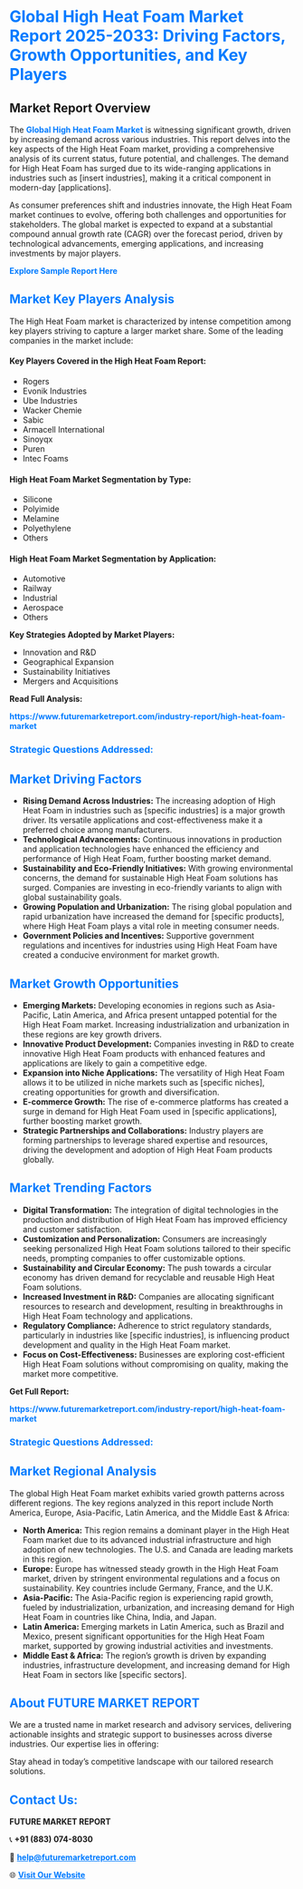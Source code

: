 <h1 style="color: #007BFF;">Global High Heat Foam Market Report 2025-2033: Driving Factors, Growth Opportunities, and Key Players</h1>

<section id="overview">
<h2>Market Report Overview</h2>
<p>The <a href="https://www.futuremarketreport.com/industry-report/high-heat-foam-market" style="color: #007BFF; text-decoration: none;"><strong>Global High Heat Foam Market</strong></a> is witnessing significant growth, driven by increasing demand across various industries. This report delves into the key aspects of the High Heat Foam market, providing a comprehensive analysis of its current status, future potential, and challenges. The demand for High Heat Foam has surged due to its wide-ranging applications in industries such as [insert industries], making it a critical component in modern-day [applications].</p>
<p>As consumer preferences shift and industries innovate, the High Heat Foam market continues to evolve, offering both challenges and opportunities for stakeholders. The global market is expected to expand at a substantial compound annual growth rate (CAGR) over the forecast period, driven by technological advancements, emerging applications, and increasing investments by major players.</p>
</section>

<section id="overview">
<p><a href="https://www.futuremarketreport.com/request-sample/reportId=97489" style="color: #007BFF; text-decoration: none;"><strong>Explore Sample Report Here</strong></a></p>
</section>

<section id="key-players">
<h2 style="color: #007BFF;">Market Key Players Analysis</h2>
<p>The High Heat Foam market is characterized by intense competition among key players striving to capture a larger market share. Some of the leading companies in the market include:</p>
<h4>Key Players Covered in the High Heat Foam Report:</h4>
<ul><li>Rogers</li><li>Evonik Industries</li><li>Ube Industries</li><li>Wacker Chemie</li><li>Sabic</li><li>Armacell International</li><li>Sinoyqx</li><li>Puren</li><li>Intec Foams</li></ul>
<h4>High Heat Foam Market Segmentation by Type:</h4>
<ul><li>Silicone</li><li>Polyimide</li><li>Melamine</li><li>Polyethylene</li><li>Others</li></ul>

<h4>High Heat Foam Market Segmentation by Application:</h4>
<ul><li>Automotive</li><li>Railway</li><li>Industrial</li><li>Aerospace</li><li>Others</li></ul>
<p><strong>Key Strategies Adopted by Market Players:</strong></p>
<ul>
<li>Innovation and R&D</li>
<li>Geographical Expansion</li>
<li>Sustainability Initiatives</li>
<li>Mergers and Acquisitions</li>
</ul>
</section>

<section>
<p><strong>Read Full Analysis: </strong></p><a href="https://www.futuremarketreport.com/industry-report/high-heat-foam-market" style="color: #007BFF; text-decoration: none;"><strong>https://www.futuremarketreport.com/industry-report/high-heat-foam-market</strong></a>
<h3 style="color: #007BFF;">Strategic Questions Addressed:</h3>
</section>

<section id="driving-factors">
<h2 style="color: #007BFF;">Market Driving Factors</h2>
<ul>
<li><strong>Rising Demand Across Industries:</strong> The increasing adoption of High Heat Foam in industries such as [specific industries] is a major growth driver. Its versatile applications and cost-effectiveness make it a preferred choice among manufacturers.</li>
<li><strong>Technological Advancements:</strong> Continuous innovations in production and application technologies have enhanced the efficiency and performance of High Heat Foam, further boosting market demand.</li>
<li><strong>Sustainability and Eco-Friendly Initiatives:</strong> With growing environmental concerns, the demand for sustainable High Heat Foam solutions has surged. Companies are investing in eco-friendly variants to align with global sustainability goals.</li>
<li><strong>Growing Population and Urbanization:</strong> The rising global population and rapid urbanization have increased the demand for [specific products], where High Heat Foam plays a vital role in meeting consumer needs.</li>
<li><strong>Government Policies and Incentives:</strong> Supportive government regulations and incentives for industries using High Heat Foam have created a conducive environment for market growth.</li>
</ul>
</section>

<section id="growth-opportunities">
<h2 style="color: #007BFF;">Market Growth Opportunities</h2>
<ul>
<li><strong>Emerging Markets:</strong> Developing economies in regions such as Asia-Pacific, Latin America, and Africa present untapped potential for the High Heat Foam market. Increasing industrialization and urbanization in these regions are key growth drivers.</li>
<li><strong>Innovative Product Development:</strong> Companies investing in R&D to create innovative High Heat Foam products with enhanced features and applications are likely to gain a competitive edge.</li>
<li><strong>Expansion into Niche Applications:</strong> The versatility of High Heat Foam allows it to be utilized in niche markets such as [specific niches], creating opportunities for growth and diversification.</li>
<li><strong>E-commerce Growth:</strong> The rise of e-commerce platforms has created a surge in demand for High Heat Foam used in [specific applications], further boosting market growth.</li>
<li><strong>Strategic Partnerships and Collaborations:</strong> Industry players are forming partnerships to leverage shared expertise and resources, driving the development and adoption of High Heat Foam products globally.</li>
</ul>
</section>

<section id="trending-factors">
<h2 style="color: #007BFF;">Market Trending Factors</h2>
<ul>
<li><strong>Digital Transformation:</strong> The integration of digital technologies in the production and distribution of High Heat Foam has improved efficiency and customer satisfaction.</li>
<li><strong>Customization and Personalization:</strong> Consumers are increasingly seeking personalized High Heat Foam solutions tailored to their specific needs, prompting companies to offer customizable options.</li>
<li><strong>Sustainability and Circular Economy:</strong> The push towards a circular economy has driven demand for recyclable and reusable High Heat Foam solutions.</li>
<li><strong>Increased Investment in R&D:</strong> Companies are allocating significant resources to research and development, resulting in breakthroughs in High Heat Foam technology and applications.</li>
<li><strong>Regulatory Compliance:</strong> Adherence to strict regulatory standards, particularly in industries like [specific industries], is influencing product development and quality in the High Heat Foam market.</li>
<li><strong>Focus on Cost-Effectiveness:</strong> Businesses are exploring cost-efficient High Heat Foam solutions without compromising on quality, making the market more competitive.</li>
</ul>
</section>

<section>
<p><strong>Get Full Report: </strong></p><a href="https://www.futuremarketreport.com/industry-report/high-heat-foam-market" style="color: #007BFF; text-decoration: none;"><strong>https://www.futuremarketreport.com/industry-report/high-heat-foam-market</strong></a>
<h3 style="color: #007BFF;">Strategic Questions Addressed:</h3>
</section>


<section id="regional-analysis">
<h2 style="color: #007BFF;">Market Regional Analysis</h2>
<p>The global High Heat Foam market exhibits varied growth patterns across different regions. The key regions analyzed in this report include North America, Europe, Asia-Pacific, Latin America, and the Middle East & Africa:</p>
<ul>
<li><strong>North America:</strong> This region remains a dominant player in the High Heat Foam market due to its advanced industrial infrastructure and high adoption of new technologies. The U.S. and Canada are leading markets in this region.</li>
<li><strong>Europe:</strong> Europe has witnessed steady growth in the High Heat Foam market, driven by stringent environmental regulations and a focus on sustainability. Key countries include Germany, France, and the U.K.</li>
<li><strong>Asia-Pacific:</strong> The Asia-Pacific region is experiencing rapid growth, fueled by industrialization, urbanization, and increasing demand for High Heat Foam in countries like China, India, and Japan.</li>
<li><strong>Latin America:</strong> Emerging markets in Latin America, such as Brazil and Mexico, present significant opportunities for the High Heat Foam market, supported by growing industrial activities and investments.</li>
<li><strong>Middle East & Africa:</strong> The region’s growth is driven by expanding industries, infrastructure development, and increasing demand for High Heat Foam in sectors like [specific sectors].</li>
</ul>
</section>

<footer>
<h2 style="color: #007BFF;">About FUTURE MARKET REPORT</h2>
<p>We are a trusted name in market research and advisory services, delivering actionable insights and strategic support to businesses across diverse industries. Our expertise lies in offering:</p>

<p>Stay ahead in today’s competitive landscape with our tailored research solutions.</p>

<h2 style="color: #007BFF;">Contact Us:</h2>
<p><strong>FUTURE MARKET REPORT</strong></p>
<p>📞 <strong>+91 (883) 074-8030</strong></p>
<p>📧 <strong><a href="mailto:help@futuremarketreport.com" style="color: #007BFF;">help@futuremarketreport.com</a></strong></p>
<p>🌐 <strong><a href="https://www.futuremarketreport.com/" style="color: #007BFF;">Visit Our Website</a></strong></p>
</footer>